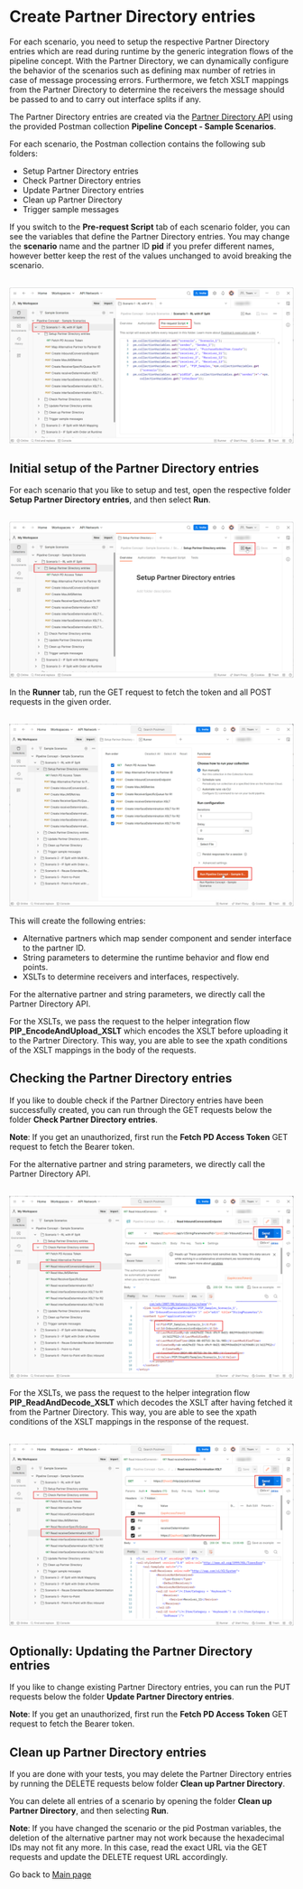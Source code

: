 # Create Partner Directory entries

For each scenario, you need to setup the respective Partner Directory entries which are read during runtime by the generic integration flows of the pipeline concept.
With the Partner Directory, we can dynamically configure the behavior of the scenarios such as defining max number of retries in case of message processing errors.
Furthermore, we fetch XSLT mappings from the Partner Directory to determine the receivers the message should be passed to and to carry out interface splits if any.

The Partner Directory entries are created via the [Partner Directory API](https://help.sap.com/docs/integration-suite/sap-integration-suite/partner-directory)
using the provided Postman collection **Pipeline Concept - Sample Scenarios**.

For each scenario, the Postman collection contains the following sub folders:
- Setup Partner Directory entries
- Check Partner Directory entries
- Update Partner Directory entries
- Clean up Partner Directory
- Trigger sample messages

If you switch to the **Pre-request Script** tab of each scenario folder, you can see the variables that define the Partner Directory entries.
You may change the **scenario** name and the partner ID **pid** if you prefer different names, however better keep the rest of the values unchanged to avoid breaking the scenario.

<br>![](/images/06_01_PreRequestPD.png)

## Initial setup of the Partner Directory entries

For each scenario that you like to setup and test, open the respective folder **Setup Partner Directory entries**, and then select **Run**.

<br>![](/images/06_02_SetupPD.png)

In the **Runner** tab, run the GET request to fetch the token and all POST requests in the given order.

<br>![](/images/06_03_Runner.png)

This will create the following entries:
- Alternative partners which map sender component and sender interface to the partner ID.
- String parameters to determine the runtime behavior and flow end points.
- XSLTs to determine receivers and interfaces, respectively.

For the alternative partner and string parameters, we directly call the Partner Directory API.

For the XSLTs, we pass the request to the helper integration flow **PIP_EncodeAndUpload_XSLT** which encodes the XSLT before uploading it to the Partner Directory.
This way, you are able to see the xpath conditions of the XSLT mappings in the body of the requests.

## Checking the Partner Directory entries

If you like to double check if the Partner Directory entries have been successfully created, you can run through the GET requests below the folder **Check Partner Directory entries**.

**Note**: If you get an unauthorized, first run the **Fetch PD Access Token** GET request to fetch the Bearer token.

For the alternative partner and string parameters, we directly call the Partner Directory API.

<br>![](/images/06_05_ReadString.png)

For the XSLTs, we pass the request to the helper integration flow **PIP_ReadAndDecode_XSLT** which decodes the XSLT after having fetched it from the Partner Directory.
This way, you are able to see the xpath conditions of the XSLT mappings in the response of the request.

<br>![](/images/06_06_ReadXSLT.png)

## Optionally: Updating the Partner Directory entries

If you like to change existing Partner Directory entries, you can run the PUT requests below the folder **Update Partner Directory entries**.

**Note**: If you get an unauthorized, first run the **Fetch PD Access Token** GET request to fetch the Bearer token.

## Clean up Partner Directory entries

If you are done with your tests, you may delete the Partner Directory entries by running the DELETE requests below folder **Clean up Partner Directory**.

You can delete all entries of a scenario by opening the folder **Clean up Partner Directory**, and then selecting **Run**.

**Note**: If you have changed the scenario or the pid Postman variables, the deletion of the alternative partner may not work because the hexadecimal IDs may not fit any more.
In this case, read the exact URL via the GET requests and update the DELETE request URL accordingly.


Go back to [Main page](../../README.md)
